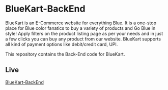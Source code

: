 # BlueKart-BackEnd

BlueKart is an E-Commerce website for everything Blue. It is a one-stop place for Blue color fanatics to buy a variety of products and Go Blue in style! Apply filters on the product listing page as per your needs and in just a few clicks you can buy any product from our website. BlueKart supports all kind of payment options like debit/credit card, UPI.

This repository contains the Back-End code for BlueKart.

## Live

[BlueKart-BackEnd](http://bluekart-back-end.vercel.app/)
